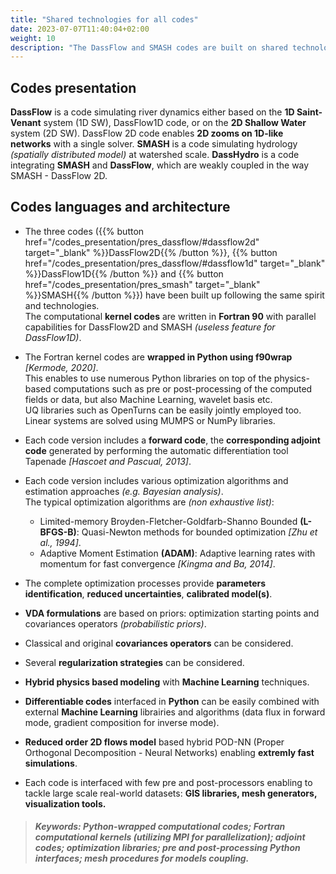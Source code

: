```yaml
---
title: "Shared technologies for all codes"
date: 2023-07-07T11:40:04+02:00
weight: 10
description: "The DassFlow and SMASH codes are built on shared technologies."
---
```

## Codes presentation
**DassFlow** is a code simulating river dynamics either based on the **1D Saint-Venant** system (1D SW), DassFlow1D code, or on the **2D Shallow Water** system (2D SW). DassFlow 2D code enables **2D zooms on 1D-like networks** with a single solver.
**SMASH** is a code simulating hydrology *(spatially distributed model)* at watershed scale.
**DassHydro** is a code integrating **SMASH** and **DassFlow**, which are weakly coupled in the way SMASH - DassFlow 2D.

## Codes languages and architecture
- The three codes ({{% button href="/codes_presentation/pres_dassflow/#dassflow2d" target="_blank" %}}DassFlow2D{{% /button %}}, {{% button href="/codes_presentation/pres_dassflow/#dassflow1d" target="_blank" %}}DassFlow1D{{% /button %}} and {{% button href="/codes_presentation/pres_smash" target="_blank" %}}SMASH{{% /button %}}) have been built up following the same spirit and technologies.  
The computational **kernel codes** are written in **Fortran 90** with parallel capabilities for DassFlow2D and SMASH *(useless feature for DassFlow1D)*.  

- The Fortran kernel codes are **wrapped in Python using f90wrap** *[Kermode, 2020]*.  
This enables to use numerous Python libraries on top of the physics-based computations such as pre or post-processing of the computed fields or data, but also Machine Learning, wavelet basis etc.  
UQ libraries such as OpenTurns can be easily jointly employed too.  
Linear systems are solved using MUMPS or NumPy libraries.  

- Each code version includes a **forward code**, the **corresponding adjoint code** generated by performing the automatic differentiation tool Tapenade *[Hascoet and Pascual, 2013]*.

- Each code version includes various optimization algorithms and estimation approaches *(e.g. Bayesian analysis)*.  
The typical optimization algorithms are *(non exhaustive list)*:
    - Limited-memory Broyden-Fletcher-Goldfarb-Shanno Bounded **(L-BFGS-B)**: Quasi-Newton methods for bounded optimization *[Zhu et al., 1994]*.
    - Adaptive Moment Estimation **(ADAM)**: Adaptive learning rates with momentum for fast convergence *[Kingma and Ba, 2014]*.

- The complete optimization processes provide **parameters identification**, **reduced uncertainties**, **calibrated model(s)**. 

- **VDA formulations** are based on priors: optimization starting points and covariances operators *(probabilistic priors)*.

- Classical and original **covariances operators** can be considered. 

- Several **regularization strategies** can be considered.

- **Hybrid physics based modeling** with  **Machine Learning** techniques.

- **Differentiable codes** interfaced in **Python** can be easily combined with external **Machine Learning** librairies and algorithms (data flux in forward mode, gradient composition for inverse mode).

- **Reduced order 2D flows model** based hybrid POD-NN (Proper Orthogonal Decomposition - Neural Networks) enabling **extremly fast simulations**.

- Each code is interfaced with few pre and post-processors enabling to tackle large scale real-world datasets: **GIS libraries, mesh generators, visualization tools.**  


> ##### Keywords: Python-wrapped computational codes; Fortran computational kernels *(utilizing MPI for parallelization)*; adjoint codes; optimization libraries; pre and post-processing Python interfaces; mesh procedures for models coupling.



<!-- The complete optimization process provides parameters identification, reduced uncertainties, calibrated model(s). 
VDA formulations are based on priors: first guess values and covariances operators (probabilistic priors).
Classical and original covariances operators can be considered. 
Different regularization terms can be considered.
 -->

